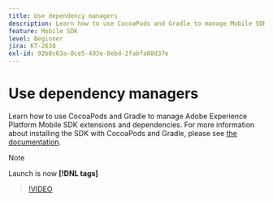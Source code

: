 ```yaml
---
title: Use dependency managers
description: Learn how to use CocoaPods and Gradle to manage Mobile SDK extensions and dependencies. 
feature: Mobile SDK
level: Beginner
jira: KT-2638
exl-id: 92b8c63a-0ce5-493e-8ebd-2fabfa88d37e
---
```

# Use dependency managers

Learn how to use CocoaPods and Gradle to manage Adobe Experience Platform Mobile SDK extensions and dependencies. For more information about installing the SDK with CocoaPods and Gradle, please see [the documentation](https://developer.adobe.com/client-sdks/documentation/getting-started/get-the-sdk/).

>[!NOTE]
>
> Launch is now **[!DNL tags]**

>[!VIDEO](https://video.tv.adobe.com/v/26263/?quality=12&learn=on)
